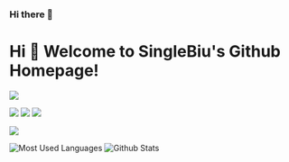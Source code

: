 ### Hi there 👋

# Hi 🎉 Welcome to SingleBiu's Github Homepage!

<img src="https://readme-typing-svg.herokuapp.com/?lines=Welcome,%20visitor!;Hello%20Github%20World!&font=Roboto" />

<p>
<img src="https://img.shields.io/static/v1?label=Program&message=C&color=blue"/>
<a href="https://blog.csdn.net/SeasonedDriverDG"><img src="https://img.shields.io/static/v1?label=Blog&message=CSDN&color=red"/></a>
<img src="https://visitor-badge.glitch.me/badge?page_id=https://github.com/SingleBiu&right_color=red" />
</p>

![](https://stats.justsong.cn/api/csdn?id=SeasonedDriverDG&theme=dark)

![Most Used Languages](https://github-readme-stats.vercel.app/api/top-langs/?username=SingleBiu&theme=dark&layout=compact)
![Github Stats](https://github-readme-stats.vercel.app/api?username=SingleBiu&show_icons=true&theme=dark&count_private=true)
